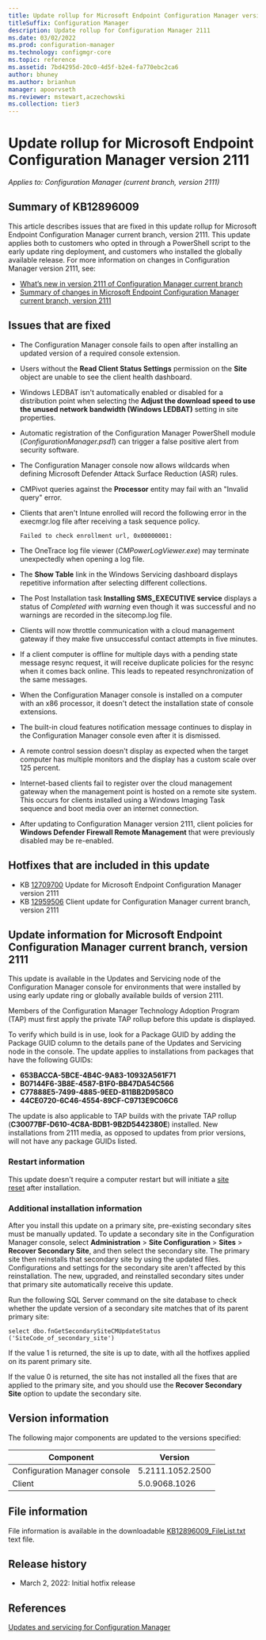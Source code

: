 ```yaml
---
title: Update rollup for Microsoft Endpoint Configuration Manager version 2111
titleSuffix: Configuration Manager
description: Update rollup for Configuration Manager 2111
ms.date: 03/02/2022
ms.prod: configuration-manager
ms.technology: configmgr-core
ms.topic: reference
ms.assetid: 7bd4295d-20c0-4d5f-b2e4-fa770ebc2ca6
author: bhuney
ms.author: brianhun
manager: apoorvseth
ms.reviewer: mstewart,aczechowski
ms.collection: tier3
---
```


# Update rollup for Microsoft Endpoint Configuration Manager version 2111

*Applies to: Configuration Manager (current branch, version 2111)*

## Summary of KB12896009
This article describes issues that are fixed in this update rollup for Microsoft Endpoint Configuration Manager current branch, version 2111. This update applies both to customers who opted in through a PowerShell script to the early update ring deployment, and customers who installed the globally available release.
For more information on changes in Configuration Manager version 2111, see:
- [What’s new in version 2111 of Configuration Manager current branch](../../core/plan-design/changes/whats-new-in-version-2111.md)
- [Summary of changes in Microsoft Endpoint Configuration Manager current branch, version 2111](../../hotfix/2111/11052354.md)

## Issues that are fixed

<!-- 12905440 -->
- The Configuration Manager console fails to open after installing an updated version of a required console extension.

<!-- 12923578 -->
- Users without the **Read Client Status Settings** permission on the **Site** object are unable to see the client health dashboard.

<!-- 12905525 -->
- Windows LEDBAT isn't automatically enabled or disabled for a distribution point when selecting the **Adjust the download
speed to use the unused network bandwidth (Windows LEDBAT)** setting in site properties. 

<!-- 12909958 -->
- Automatic registration of the Configuration Manager PowerShell module (*ConfigurationManager.psd1*) can trigger a false positive alert from security software.

<!-- 12785033 -->
- The Configuration Manager console now allows wildcards when defining Microsoft Defender Attack Surface Reduction (ASR) rules.

<!-- 12785058 -->
- CMPivot queries against the **Processor** entity may fail with an "Invalid query" error.

<!-- 12905518 -->
- Clients that aren't Intune enrolled will  record the following error in the execmgr.log file after receiving a task sequence policy.
   ```text
   Failed to check enrollment url, 0x00000001:
   ```

<!-- 12981663 -->
- The OneTrace log file viewer (*CMPowerLogViewer.exe*) may terminate unexpectedly when opening a log file.

<!-- 12952864 -->
- The **Show Table** link in the Windows Servicing dashboard displays repetitive information after selecting different collections.

<!-- 13059770 -->
- The Post Installation task **Installing SMS_EXECUTIVE service** displays a status of *Completed with warning* even though it was successful and no warnings are recorded in the sitecomp.log file.

<!-- 13069590 -->
- Clients will now throttle communication with a cloud management gateway if they make five unsuccessful contact attempts in five minutes.

<!-- 13104384 -->
- If a client computer is offline for multiple days with a pending state message resync request, it will receive duplicate policies for the resync when it comes back online. This leads to repeated resynchronization of the same messages.

<!-- 13039356 -->
- When the Configuration Manager console is installed on a computer with an x86 processor, it doesn't detect the installation state of console extensions.

<!-- 13219303 -->
- The built-in cloud features notification message continues to display in the Configuration Manager console even after it is dismissed.

<!-- 13104468 -->
- A remote control session doesn't display as expected when the target computer has multiple monitors and the display has a custom scale over 125 percent.

<!-- 13515162 -->
- Internet-based clients fail to register over the cloud management gateway when the management point is hosted on a remote site system. This occurs for clients installed using a Windows Imaging Task sequence and boot media over an internet connection.

<!-- 13486459 -->
- After updating to Configuration Manager version 2111, client policies for **Windows Defender Firewall Remote Management** that were previously disabled may be re-enabled.
 

## Hotfixes that are included in this update

- KB [12709700](../../hotfix/2111/12709700.md) Update for Microsoft Endpoint Configuration Manager version 2111
- KB [12959506](../../hotfix/2111/12959506.md) Client update for Configuration Manager current branch, version 2111

## Update information for Microsoft Endpoint Configuration Manager current branch, version 2111

This update is available in the Updates and Servicing node of the Configuration Manager console for environments that were installed by using early update ring or globally available builds of version 2111.

Members of the Configuration Manager Technology Adoption Program (TAP) must first apply the private TAP rollup before this update is displayed.

To verify which build is in use, look for a Package GUID by adding the Package GUID column to the details pane of the Updates and Servicing node in the console. The update applies to installations from packages that have the following GUIDs:

- **653BACCA-5BCE-4B4C-9A83-10932A561F71**
- **B07144F6-3B8E-4587-B1F0-BB47DA54C566**
- **C77888E5-7499-4885-9EED-811BB2D958C0**
- **44CE0720-6C46-4554-89CF-C9713E9C06C6**


The update is also applicable to TAP builds with the private TAP rollup (**C30077BF-D610-4C8A-BDB1-9B2D5442380E**) installed.
New installations from 2111 media, as opposed to updates from prior versions, will not have any package GUIDs listed.

### Restart information

This update doesn't require a computer restart but will initiate a [site reset](../../core/servers/manage/modify-your-infrastructure.md#bkmk_reset) after installation.

### Additional installation information

After you install this update on a primary site, pre-existing secondary sites must be manually updated. To update a secondary site in the Configuration Manager console, select **Administration** > **Site Configuration** > **Sites** >  **Recover Secondary Site**, and then select the secondary site. The primary site then reinstalls that secondary site by using the updated files. Configurations and settings for the secondary site aren't affected by this reinstallation. The new, upgraded, and reinstalled secondary sites under that primary site automatically receive this update.

Run the following SQL Server command on the site database to check whether the update version of a secondary site matches that of its parent primary site:
   ```code
   select dbo.fnGetSecondarySiteCMUpdateStatus ('SiteCode_of_secondary_site')
   ```
If the value 1 is returned, the site is up to date, with all the hotfixes applied on its parent primary site.

If the value 0 is returned, the site has not installed all the fixes that are applied to the primary site, and you should use the **Recover Secondary Site** option to update the secondary site.

## Version information
The following major components are updated to the versions specified:

| Component | Version |
|---|---|
| Configuration Manager console | 5.2111.1052.2500 |
| Client | 5.0.9068.1026 |

## File information
File information is available in the downloadable [KB12896009_FileList.txt](https://aka.ms/KB12896009_FileList) text file.

## Release history
- March 2, 2022: Initial hotfix release

## References
[Updates and servicing for Configuration Manager](../../core/servers/manage/updates.md)